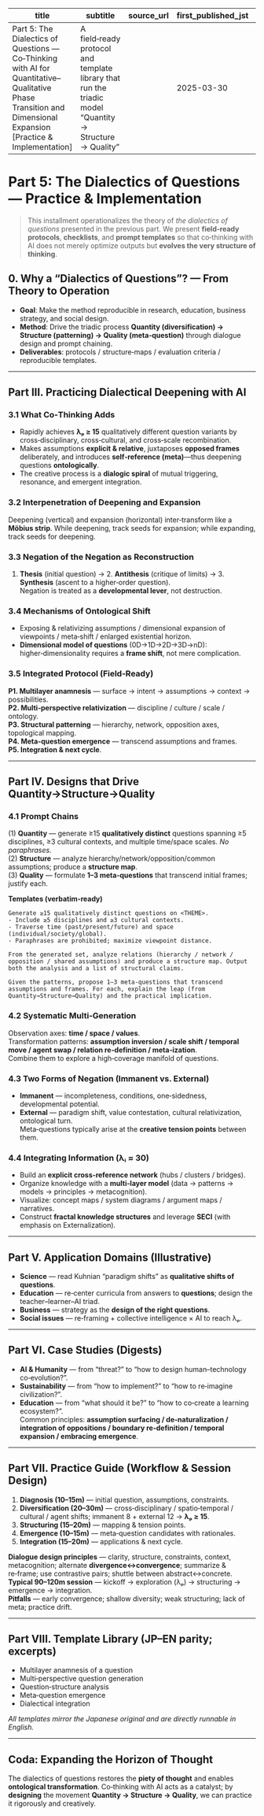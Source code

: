 | title | subtitle | source_url | first_published_jst | lang | version | translated_at_jst | translated_from_path |
|---|---|---|---|---|---|---|---|
| Part 5: The Dialectics of Questions — Co‑Thinking with AI for Quantitative–Qualitative Phase Transition and Dimensional Expansion [Practice & Implementation] | A field‑ready protocol and template library that run the triadic model “Quantity → Structure → Quality” |  | 2025-03-30 | en | 1.0 | 2025-08-27 18:32:44 +0900 | docs/papers/ja_original/005-question-dialectics-aad-20250330.md |

# Part 5: The Dialectics of Questions — Practice & Implementation

> This installment operationalizes the theory of *the dialectics of questions* presented in the previous part. We present **field‑ready protocols**, **checklists**, and **prompt templates** so that co‑thinking with AI does not merely optimize outputs but **evolves the very structure of thinking**.

## 0. Why a “Dialectics of Questions”? — From Theory to Operation
- **Goal**: Make the method reproducible in research, education, business strategy, and social design.  
- **Method**: Drive the triadic process **Quantity (diversification) → Structure (patterning) → Quality (meta‑question)** through dialogue design and prompt chaining.  
- **Deliverables**: protocols / structure‑maps / evaluation criteria / reproducible templates.

---

## Part III. Practicing Dialectical Deepening with AI

### 3.1 What Co‑Thinking Adds
- Rapidly achieves **λₚ ≥ 15** qualitatively different question variants by cross‑disciplinary, cross‑cultural, and cross‑scale recombination.  
- Makes assumptions **explicit & relative**, juxtaposes **opposed frames** deliberately, and introduces **self‑reference (meta)**—thus deepening questions **ontologically**.  
- The creative process is a **dialogic spiral** of mutual triggering, resonance, and emergent integration.

### 3.2 Interpenetration of Deepening and Expansion
Deepening (vertical) and expansion (horizontal) inter‑transform like a **Möbius strip**. While deepening, track seeds for expansion; while expanding, track seeds for deepening.

### 3.3 Negation of the Negation as Reconstruction
1. **Thesis** (initial question) → 2. **Antithesis** (critique of limits) → 3. **Synthesis** (ascent to a higher‑order question).  
Negation is treated as a **developmental lever**, not destruction.

### 3.4 Mechanisms of Ontological Shift
- Exposing & relativizing assumptions / dimensional expansion of viewpoints / meta‑shift / enlarged existential horizon.  
- **Dimensional model of questions** (0D→1D→2D→3D→nD): higher‑dimensionality requires a **frame shift**, not mere complication.

### 3.5 Integrated Protocol (Field‑Ready)
**P1. Multilayer anamnesis** — surface → intent → assumptions → context → possibilities.  
**P2. Multi‑perspective relativization** — discipline / culture / scale / ontology.  
**P3. Structural patterning** — hierarchy, network, opposition axes, topological mapping.  
**P4. Meta‑question emergence** — transcend assumptions and frames.  
**P5. Integration & next cycle**.

---

## Part IV. Designs that Drive Quantity→Structure→Quality

### 4.1 Prompt Chains
(1) **Quantity** — generate ≥15 **qualitatively distinct** questions spanning ≥5 disciplines, ≥3 cultural contexts, and multiple time/space scales. *No paraphrases.*  
(2) **Structure** — analyze hierarchy/network/opposition/common assumptions; produce a **structure map**.  
(3) **Quality** — formulate **1–3 meta‑questions** that transcend initial frames; justify each.

**Templates (verbatim‑ready)**
```
Generate ≥15 qualitatively distinct questions on <THEME>.
- Include ≥5 disciplines and ≥3 cultural contexts.
- Traverse time (past/present/future) and space (individual/society/global).
- Paraphrases are prohibited; maximize viewpoint distance.
```
```
From the generated set, analyze relations (hierarchy / network / opposition / shared assumptions) and produce a structure map. Output both the analysis and a list of structural claims.
```
```
Given the patterns, propose 1–3 meta‑questions that transcend assumptions and frames. For each, explain the leap (from Quantity→Structure→Quality) and the practical implication.
```

### 4.2 Systematic Multi‑Generation
Observation axes: **time / space / values**.  
Transformation patterns: **assumption inversion / scale shift / temporal move / agent swap / relation re‑definition / meta‑ization**.  
Combine them to explore a high‑coverage manifold of questions.

### 4.3 Two Forms of Negation (Immanent vs. External)
- **Immanent** — incompleteness, conditions, one‑sidedness, developmental potential.  
- **External** — paradigm shift, value contestation, cultural relativization, ontological turn.  
Meta‑questions typically arise at the **creative tension points** between them.

### 4.4 Integrating Information (λᵢ ≈ 30)
- Build an **explicit cross‑reference network** (hubs / clusters / bridges).  
- Organize knowledge with a **multi‑layer model** (data → patterns → models → principles → metacognition).  
- Visualize: concept maps / system diagrams / argument maps / narratives.  
- Construct **fractal knowledge structures** and leverage **SECI** (with emphasis on Externalization).

---

## Part V. Application Domains (Illustrative)
- **Science** — read Kuhnian “paradigm shifts” as **qualitative shifts of questions**.  
- **Education** — re‑center curricula from answers to **questions**; design the teacher–learner–AI triad.  
- **Business** — strategy as the **design of the right questions**.  
- **Social issues** — re‑framing + collective intelligence × AI to reach λₚ.

---

## Part VI. Case Studies (Digests)
- **AI & Humanity** — from “threat?” to “how to design human–technology co‑evolution?”.  
- **Sustainability** — from “how to implement?” to “how to re‑imagine civilization?”.  
- **Education** — from “what should it be?” to “how to co‑create a learning ecosystem?”.  
Common principles: **assumption surfacing / de‑naturalization / integration of oppositions / boundary re‑definition / temporal expansion / embracing emergence**.

---

## Part VII. Practice Guide (Workflow & Session Design)
1. **Diagnosis (10–15m)** — initial question, assumptions, constraints.  
2. **Diversification (20–30m)** — cross‑disciplinary / spatio‑temporal / cultural / agent shifts; immanent 8 + external 12 → **λₚ ≥ 15**.  
3. **Structuring (15–20m)** — mapping & tension points.  
4. **Emergence (10–15m)** — meta‑question candidates with rationales.  
5. **Integration (15–20m)** — applications & next cycle.

**Dialogue design principles** — clarity, structure, constraints, context, metacognition; alternate **divergence↔convergence**; summarize & re‑frame; use contrastive pairs; shuttle between abstract↔concrete.  
**Typical 90–120m session** — kickoff → exploration (λₚ) → structuring → emergence → integration.  
**Pitfalls** — early convergence; shallow diversity; weak structuring; lack of meta; practice drift.

---

## Part VIII. Template Library (JP–EN parity; excerpts)
- Multilayer anamnesis of a question  
- Multi‑perspective question generation  
- Question‑structure analysis  
- Meta‑question emergence  
- Dialectical integration

*All templates mirror the Japanese original and are directly runnable in English.*

---

## Coda: Expanding the Horizon of Thought
The dialectics of questions restores the **piety of thought** and enables **ontological transformation**. Co‑thinking with AI acts as a catalyst; by **designing** the movement **Quantity → Structure → Quality**, we can practice it rigorously and creatively.
